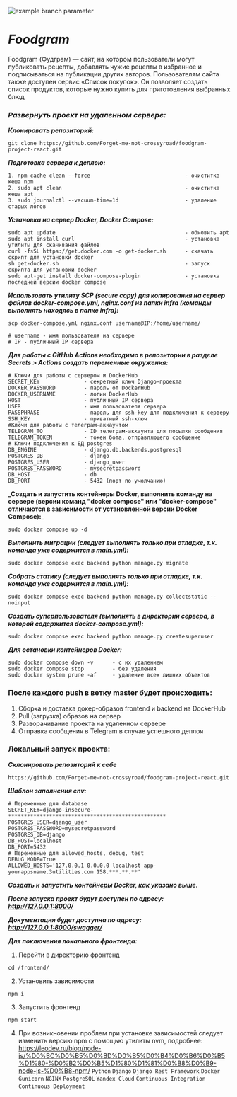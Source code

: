 ![example branch parameter](https://github.com/Forget-me-not-crossyroad/foodgram-project-react/actions/workflows/main.yml/badge.svg?branch=master)

# **_Foodgram_**
Foodgram (Фудграм) — сайт, на котором пользователи могут публиковать рецепты, добавлять чужие рецепты в избранное и подписываться на публикации других авторов. Пользователям сайта также доступен сервис «Список покупок». Он позволяет создать список продуктов, которые нужно купить для приготовления выбранных блюд

### _Развернуть проект на удаленном сервере:_

**_Клонировать репозиторий:_**
```
git clone https://github.com/Forget-me-not-crossyroad/foodgram-project-react.git
```

**_Подготовка сервера к деплою:_**
```
1. npm cache clean --force                              - очиститка кеша npm
2. sudo apt clean                                       - очиститка кеша apt
3. sudo journalctl --vacuum-time=1d                     - удаление старых логов
```

**_Установка на сервер Docker, Docker Compose:_**
```
sudo apt update                                         - обновить apt
sudo apt install curl                                   - установка утилиты для скачивания файлов
curl -fsSL https://get.docker.com -o get-docker.sh      - скачать скрипт для установки docker
sh get-docker.sh                                        - запуск скрипта для установки docker
sudo apt-get install docker-compose-plugin              - установка последней версии docker compose
```
**_Использовать утилиту SCP (secure copy) для копирования
на сервер файлов docker-compose.yml, nginx.conf из папки
infra (команды выполнять находясь в папке infra):_**
```
scp docker-compose.yml nginx.conf username@IP:/home/username/

# username - имя пользователя на сервере
# IP - публичный IP сервера
```

**_Для работы с GitHub Actions необходимо в репозитории в разделе Secrets > Actions создать переменные окружения:_**
```
# Ключи для работы с сервером и DockerHub
SECRET_KEY              - секретный ключ Django-проекта
DOCKER_PASSWORD         - пароль от DockerHub
DOCKER_USERNAME         - логин DockerHub
HOST                    - публичный IP сервера
USER                    - имя пользователя сервера
PASSPHRASE              - пароль для ssh-key для подключения к серверу
SSH_KEY                 - приватный ssh-ключ
#Ключи для работы с телеграм-аккаунтом
TELEGRAM_TO             - ID телеграм-аккаунта для посылки сообщения
TELEGRAM_TOKEN          - токен бота, отправляющего сообщение
# Ключи подключения к БД postgres
DB_ENGINE               - django.db.backends.postgresql
POSTGRES_DB             - django
POSTGRES_USER           - django_user
POSTGRES_PASSWORD       - mysecretpassword
DB_HOST                 - db
DB_PORT                 - 5432 (порт по умолчанию)
```

**_Создать и запустить контейнеры Docker, выполнить команду на сервере
(версии команд "docker compose" или "docker-compose" отличаются в
зависимости от установленной версии Docker Compose):**_
```
sudo docker compose up -d
```
**_Выполнить миграции (следует выполнять только при
отладке, т.к. команда уже содержится в main.yml):_**
```
sudo docker compose exec backend python manage.py migrate
```
**_Собрать статику (следует выполнять только при
отладке, т.к. команда уже содержится в main.yml):_**
```
sudo docker compose exec backend python manage.py collectstatic --noinput
```
**_Создать суперпользователя (выполнять в директории сервера,
в которой содержится docker-compose.yml):_**
```
sudo docker compose exec backend python manage.py createsuperuser
```
**_Для остановки контейнеров Docker:_**
```
sudo docker compose down -v      - с их удалением
sudo docker compose stop         - без удаления
sudo docker system prune -af     - удаление всех лишних объектов
```
### После каждого push в ветку master будет происходить:

1. Сборка и доставка докер-образов frontend и backend на DockerHub
2. Pull (загрузка) образов на сервер
3. Разворачивание проекта на удаленном сервере
4. Отправка сообщения в Telegram в случае успешного деплоя

### Локальный запуск проекта:

**_Склонировать репозиторий к себе_**
```
https://github.com/Forget-me-not-crossyroad/foodgram-project-react.git
```

**_Шаблон заполнения env:_**
```
# Переменные для database
SECRET_KEY=django-insecure-**************************************************
POSTGRES_USER=django_user
POSTGRES_PASSWORD=mysecretpassword
POSTGRES_DB=django
DB_HOST=localhost
DB_PORT=5432
# Переменные для allowed_hosts, debug, test
DEBUG_MODE=True
ALLOWED_HOSTS='127.0.0.1 0.0.0.0 localhost app-yourappsname.3utilities.com 158.***.**.**'
```

**_Создать и запустить контейнеры Docker, как указано выше._**

**_После запуска проект будут доступен по адресу: http://127.0.0.1:8000/_**

**_Документация будет доступна по адресу: http://127.0.0.1:8000/swagger/_**

**_Для поключения локального фронтенда:_**
1. Перейти в директорию фронтенд
```
cd /frontend/
```
2. Установить зависимости
```
npm i
```
3. Запустить фронтенд
```
npm start
```
4. При возникновении проблем при установке зависимостей
следует изменить версию npm с помощью утилиты nvm,
подробнее:
https://leodev.ru/blog/node-js/%D0%BC%D0%B5%D0%BD%D0%B5%D0%B4%D0%B6%D0%B5%D1%80-%D0%B2%D0%B5%D1%80%D1%81%D0%B8%D0%B9-node-js-%D0%B8-npm/
`Python` `Django` `Django Rest Framework` `Docker` `Gunicorn` `NGINX` `PostgreSQL` `Yandex Cloud` `Continuous Integration` `Continuous Deployment`
